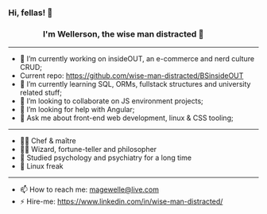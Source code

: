 ### Hi, fellas! 🤸
### &nbsp;&nbsp;&nbsp;&nbsp;&nbsp;&nbsp;&nbsp;&nbsp;&nbsp;&nbsp;&nbsp;&nbsp;&nbsp;&nbsp;&nbsp;&nbsp;&nbsp; I'm Wellerson, the wise man distracted 🧙
---
- 🔭 I’m currently working on insideOUT, an e-commerce and nerd culture CRUD;
- Current repo: https://github.com/wise-man-distracted/BSinsideOUT
- 🌱 I’m currently learning SQL, ORMs, fullstack structures and university related stuff;
- 👯 I’m looking to collaborate on JS environment projects;
- 🤔 I’m looking for help with Angular;
- 💬 Ask me about front-end web development, linux & CSS tooling;
---
- 🧑‍🍳 Chef & maître
- 🧙🏿 Wizard, fortune-teller and philosopher
- 🧠 Studied psychology and psychiatry for a long time
- 🐧 Linux freak
---
- 📫 How to reach me: magewelle@live.com
- ⚡ Hire-me: https://www.linkedin.com/in/wise-man-distracted/
